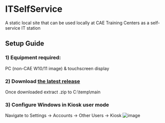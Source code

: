 # ITSelfService
A static local site that can be used locally at CAE Training Centers as a self-service IT station

## Setup Guide

### 1) Equipment required:
PC (non-CAE W10/11 image) & touchscreen display

### 2) Download [the latest release](https://github.com/Daniel-lamin/ITSelfService/releases/)
Once downloaded extract .zip to C:\temp\main

### 3) Configure Windows in Kiosk user mode
Navigate to Settings → Accounts → Other Users → Kiosk
![image](https://github.com/Daniel-lamin/ITSelfService/assets/94974969/f13fc0ca-d890-44d3-97a8-f01fca1c3c3e)


